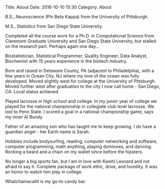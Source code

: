 Title: About
Date: 2016-10-10 15:30
Category: About

B.S., Neuroscience (Phi Beta Kappa) from the University of Pittsburgh. 

M.S., Statistics from San Diego State University.

Completed all the course work for a Ph.D. in Computational Science from Claremont Graduate University and San Diego 
State University, but stalled on the research part. Perhaps again one day...

Biostatistician, Statistical Programmer, Quality Engineer, Data Analyst, Biochemist with 15 years experience in the biotech industry. 

Born and raised in Delaware County, PA (adjacent to Philadelphia), with a few years in Ocean City, NJ where my love of the ocean was 
fully developed. Moved slightly west for college at the University of Pittsburgh. Moved further west after graduation to the city I now 
call home - San Diego, CA. Local status achieved.

Played lacrosse in high school and college. In my junior year of college we played for the national championship in 
collegiate club level lacrosse. We lost to Penn State. I scored a goal in a national championship game, says my inner 
Al Bundy. 

Father of an amazing son who has taught me to keep growing. I do have a guardian angel - her Earth name is Sarah.

Hobbies include bodysurfing, reading, computer networking and software, computer programming, math anything, playing 
dominoes, and dancing. Rocking a beard and a chain on my wallet since before the hipsters.  

No longer a big sports fan, but I am in love with Kawhi Leonard and not afraid to say it. Complete package of work 
ethic, drive, and humility. It was an honor to watch him play in college. 

Whatchamacallit is my go-to candy bar. 
